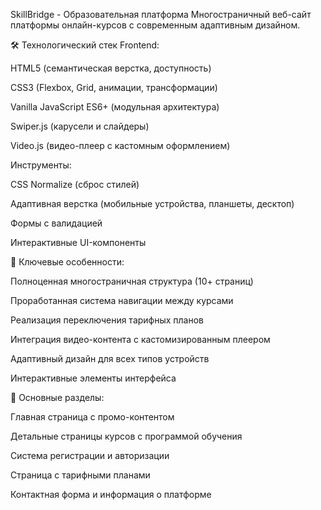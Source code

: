 SkillBridge - Образовательная платформа
Многостраничный веб-сайт платформы онлайн-курсов с современным адаптивным дизайном.

🛠 Технологический стек
Frontend:

HTML5 (семантическая верстка, доступность)

CSS3 (Flexbox, Grid, анимации, трансформации)

Vanilla JavaScript ES6+ (модульная архитектура)

Swiper.js (карусели и слайдеры)

Video.js (видео-плеер с кастомным оформлением)

Инструменты:

CSS Normalize (сброс стилей)

Адаптивная верстка (мобильные устройства, планшеты, десктоп)

Формы с валидацией

Интерактивные UI-компоненты

🌟 Ключевые особенности:

Полноценная многостраничная структура (10+ страниц)

Проработанная система навигации между курсами

Реализация переключения тарифных планов

Интеграция видео-контента с кастомизированным плеером

Адаптивный дизайн для всех типов устройств

Интерактивные элементы интерфейса

📁 Основные разделы:

Главная страница с промо-контентом

Детальные страницы курсов с программой обучения

Система регистрации и авторизации

Страница с тарифными планами

Контактная форма и информация о платформе
